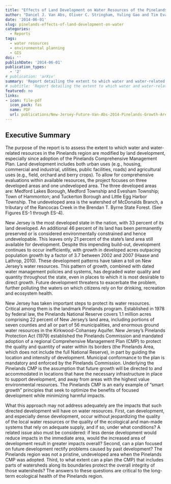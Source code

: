 ```yaml
---
title: "Effects of Land Development on Water Resources of the Pinelands Region"
author: "Daniel J. Van Abs, Oliver C. Stringham, Yuling Gao and Tim Evans"
date: '2014-06-01'
slug: pinelands-effects-of-land-development-on-water
categories:
  - Reports
tags:
  - water resources
  - environmental planning
  - GIS
doi: ''
publishDate: '2014-06-01'
publication_types:
  - '2'
# publication: 'arXiv'
summary: 'Report detailing the extent to which water and water-related resources are modified by land development in the protected Pinelands region of New Jersey, USA.'
# subtitle: 'Report detailing the extent to which water and water-related resources are modified by land development in the protected Pinelands region of New Jersey, USA.'
featured: no
links:
- icon: file-pdf
  icon_pack: fas
  name: PDF
  url: publications/New-Jersey-Future-Van-Abs-2014-Pinelands-Growth-Area-Water-Assessment.pdf
---
```


## Executive Summary 

The purpose of the report is to assess the extent to which water and water-related resources in the 
Pinelands region are modified by land development, especially since adoption of the Pinelands 
Comprehensive Management Plan. Land development includes both urban uses (e.g., housing, 
commercial and industrial, utilities, public facilities, roads) and agricultural uses (e.g., field, orchard and 
berry crops). To allow for comprehensive evaluations within available resources, the project focuses on 
three developed areas and one undeveloped area. The three developed areas are: Medford Lakes 
Borough, Medford Township and Evesham Township; Town of Hammonton; and Tuckerton Borough and 
Little Egg Harbor Township. The undeveloped area is the watershed of McDonalds Branch, a tributary of 
the Rancocas Creek in the Brendan T. Byrne State Forest. (See Figures ES-1 through ES-4).

New Jersey is the most developed state in the nation, with 33 percent of its land developed. An 
additional 46 percent of its land has been permanently preserved or is considered environmentally 
constrained and hence undevelopable. This leaves only 21 percent of the state’s land area still available 
for development. Despite this impending build-out, development continues to occur inefficiently, with 
growth in developed acres outpacing population growth by a factor of 3.7 between 2002 and 2007
(Haase and Lathrop, 2010). These development patterns have taken a toll on New Jersey’s water
resources. This pattern of growth, combined with dated water management policies and systems, has 
degraded water quality and quantity throughout the state, even in places to which it is most desirable to 
direct growth. Future development threatens to exacerbate the problem, further polluting the waters 
on which citizens rely on for drinking, recreation and ecosystem health. 

New Jersey has taken important steps to protect its water resources. Critical among them is the 
landmark Pinelands program. Established in 1978 by federal law, the Pinelands National Reserve covers 
1.1 million acres comprising 22 percent of New Jersey’s land area, including portions of seven counties 
and all or part of 56 municipalities, and enormous ground water resources in the Kirkwood-Cohansey 
Aquifer. New Jersey’s Pinelands Protection Act (1979) established the Pinelands Commission and 
mandated adoption of a regional Comprehensive Management Plan (CMP) to protect the quality and 
quantity of water within its borders (the Pinelands Area, which does not include the full National 
Reserve), in part by guiding the location and intensity of development. Municipal conformance to the 
plan is mandatory and enforced by the Pinelands Commission. Underlying the Pinelands CMP is the 
assumption that future growth will be directed to and accommodated in locations that have the 
necessary infrastructure in place to support development, and away from areas with the highest value 
environmental resources. The Pinelands CMP is an early example of “smart growth” principles that seek 
to optimize the benefits of focused development while minimizing harmful impacts.

What this approach may not address adequately are the impacts that such directed development will 
have on water resources. First, can development, and especially dense development, occur without 
jeopardizing the quality of the local water resources or the quality of the ecological and man-made 
systems that rely on adequate supply, and if so, under what conditions? A related issue also must be 
considered: if less dense development would reduce impacts in the immediate area, would the 
increased area of development result in greater impacts overall? Second, can a plan focused on future 
development rectify problems caused by past development? The Pinelands region was not a pristine, 
undeveloped area when the Pinelands CMP was adopted. Third, to what extent can a plan (the CMP)
that includes parts of watersheds along its boundaries protect the overall integrity of those watersheds? 
The answers to these questions are critical to the long-term ecological health of the Pinelands region.